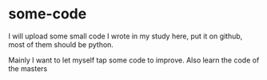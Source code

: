 # some-code
I will upload some small code I wrote in my study here, put it on github, most of them should be python.

Mainly I want to let myself tap some code to improve. Also learn the code of the masters
